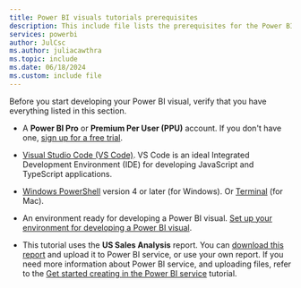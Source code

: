 ```yaml
---
title: Power BI visuals tutorials prerequisites
description: This include file lists the prerequisites for the Power BI tutorials
services: powerbi
author: JulCsc
ms.author: juliacawthra
ms.topic: include
ms.date: 06/18/2024
ms.custom: include file
---
```


Before you start developing your Power BI visual, verify that you have everything listed in this section.

* A **Power BI Pro** or **Premium Per User (PPU)** account. If you don't have one, [sign up for a free trial](https://powerbi.microsoft.com/pricing/).

* [Visual Studio Code (VS Code)](https://www.visualstudio.com/). VS Code is an ideal Integrated Development Environment (IDE) for developing JavaScript and TypeScript applications.

* [Windows PowerShell](/powershell/scripting/install/installing-windows-powershell) version 4 or later (for Windows). Or [Terminal](https://support.apple.com/guide/terminal/welcome/mac) (for Mac).

* An environment ready for developing a Power BI visual. [Set up your environment for developing a Power BI visual](../developer/visuals/environment-setup.md).

* This tutorial uses the **US Sales Analysis** report. You can [download this report](https://microsoft.github.io/PowerBI-visuals/docs/step-by-step-lab/images/US_Sales_Analysis.pbix) and upload it to Power BI service, or use your own report. If you need more information about Power BI service, and uploading files, refer to the [Get started creating in the Power BI service](../fundamentals/service-get-started.md) tutorial.
